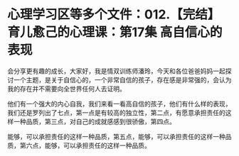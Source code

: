 # 心理学习区等多个文件：012.【完结】育儿愈己的心理课：第17集 高自信心的表现

会分享更有趣的成长，大家好，我是情双训练师潘玲，今天和各位爸爸妈妈一起探讨一个主题，是关于自信心的，一个非常自信的孩子，存在感是非常强的，会认为我的存在并不需要向全世界任何人去证明。

他们有一个强大的内心自我，我们来看一看高自信的孩子，他们有什么样的表现，我们还是罗列出了七点，第一点是有较高的独立性，第二点，有愿意承担责任的这样一种品质，第三点，对自己的成就感感到很骄傲，第四点。

能够，可以承担责任的这样一种品质，第五点，能够，可以承担责任的这样一种品质，第六点，能够，可以承担责任的这样一种品质。
